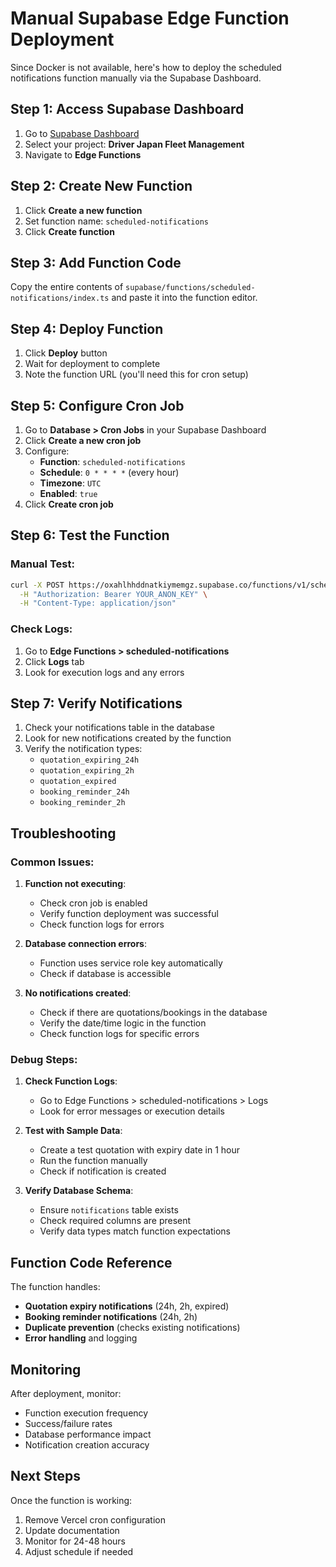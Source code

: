 # Manual Supabase Edge Function Deployment

Since Docker is not available, here's how to deploy the scheduled notifications function manually via the Supabase Dashboard.

## Step 1: Access Supabase Dashboard

1. Go to [Supabase Dashboard](https://supabase.com/dashboard)
2. Select your project: **Driver Japan Fleet Management**
3. Navigate to **Edge Functions**

## Step 2: Create New Function

1. Click **Create a new function**
2. Set function name: `scheduled-notifications`
3. Click **Create function**

## Step 3: Add Function Code

Copy the entire contents of `supabase/functions/scheduled-notifications/index.ts` and paste it into the function editor.

## Step 4: Deploy Function

1. Click **Deploy** button
2. Wait for deployment to complete
3. Note the function URL (you'll need this for cron setup)

## Step 5: Configure Cron Job

1. Go to **Database > Cron Jobs** in your Supabase Dashboard
2. Click **Create a new cron job**
3. Configure:
   - **Function**: `scheduled-notifications`
   - **Schedule**: `0 * * * *` (every hour)
   - **Timezone**: `UTC`
   - **Enabled**: `true`
4. Click **Create cron job**

## Step 6: Test the Function

### Manual Test:
```bash
curl -X POST https://oxahlhhddnatkiymemgz.supabase.co/functions/v1/scheduled-notifications \
  -H "Authorization: Bearer YOUR_ANON_KEY" \
  -H "Content-Type: application/json"
```

### Check Logs:
1. Go to **Edge Functions > scheduled-notifications**
2. Click **Logs** tab
3. Look for execution logs and any errors

## Step 7: Verify Notifications

1. Check your notifications table in the database
2. Look for new notifications created by the function
3. Verify the notification types:
   - `quotation_expiring_24h`
   - `quotation_expiring_2h`
   - `quotation_expired`
   - `booking_reminder_24h`
   - `booking_reminder_2h`

## Troubleshooting

### Common Issues:

1. **Function not executing**:
   - Check cron job is enabled
   - Verify function deployment was successful
   - Check function logs for errors

2. **Database connection errors**:
   - Function uses service role key automatically
   - Check if database is accessible

3. **No notifications created**:
   - Check if there are quotations/bookings in the database
   - Verify the date/time logic in the function
   - Check function logs for specific errors

### Debug Steps:

1. **Check Function Logs**:
   - Go to Edge Functions > scheduled-notifications > Logs
   - Look for error messages or execution details

2. **Test with Sample Data**:
   - Create a test quotation with expiry date in 1 hour
   - Run the function manually
   - Check if notification is created

3. **Verify Database Schema**:
   - Ensure `notifications` table exists
   - Check required columns are present
   - Verify data types match function expectations

## Function Code Reference

The function handles:
- **Quotation expiry notifications** (24h, 2h, expired)
- **Booking reminder notifications** (24h, 2h)
- **Duplicate prevention** (checks existing notifications)
- **Error handling** and logging

## Monitoring

After deployment, monitor:
- Function execution frequency
- Success/failure rates
- Database performance impact
- Notification creation accuracy

## Next Steps

Once the function is working:
1. Remove Vercel cron configuration
2. Update documentation
3. Monitor for 24-48 hours
4. Adjust schedule if needed
